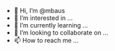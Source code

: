- 👋 Hi, I’m @mbaus
- 👀 I’m interested in ...
- 🌱 I’m currently learning ...
- 💞️ I’m looking to collaborate on ...
- 📫 How to reach me ...

<!---
mbaus/mbaus is a ✨ special ✨ repository because its `README.md` (this file) appears on your GitHub profile.
You can click the Preview link to take a look at your changes.
--->
